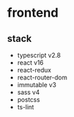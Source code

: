 # frontend

## stack

- typescript v2.8
- react v16
- react-redux
- react-router-dom
- immutable v3
- sass v4
- postcss
- ts-lint
